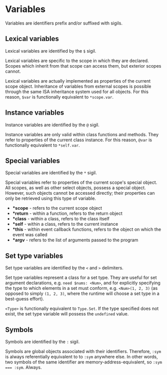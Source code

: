 # Variables

Variables are identifiers prefix and/or suffixed with sigils.

## Lexical variables

Lexical variables are identified by the `$` sigil.

Lexical variables are specific to the
scope in which they are declared. Scopes which inherit from that scope can
access them, but exterior scopes cannot.

Lexical variables are actually implemented as properties of the current scope
object. Inheritance of variables from external scopes is possible through the
same ISA inheritance system used for all objects. For this reason, `$var` is
functionally equivalent to `*scope.var`.

## Instance variables

Instance variables are identified by the `@` sigil.

Instance variables are only valid within class functions and methods. They refer
to properties of the current class instance. For this reason, `@var` is
functionally equivalent to `*self.var`.

## Special variables

Special variables are identified by the `*` sigil.

Special variables refer to properties of the current scope's special object. All
scopes, as well as other select objects, possess a special object. However, such
objects cannot be accessed directly; their properties can only be retrieved
using this type of variable.

* __*scope__ - refers to the current scope object
* __*return__ - within a function, refers to the return object
* __*class__ - within a class, refers to the class itself
* __*self__ - within a class, refers to the current instance
* __*this__ - within event callback functions, refers to the object on which the
event was called
* __*argv__ - refers to the list of arguments passed to the program

## Set type variables

Set type variables are identified by the `<` and `>` delimiters.

Set type variables represent a class for a set type. They are useful for set
argument declarations, e.g. `need $nums: <Num>`, and for explicitly specifying
the type to which elements in a set must conform, e.g. `<Num>(1, 2, 3)` (as
opposed to simply `(1, 2, 3)`, where the runtime will choose a set type in a
best-guess effort).

`<Type>` is functionally equivalent to `Type.Set`. If the type specified does
not exist, the set type variable will possess the `undefined` value.

## Symbols

Symbols are identified by the `:` sigil.

Symbols are global objects associated with their identifiers. Therefore,
`:sym` is always referentially equivalent to to `:sym` anywhere else. In other
words, two symbols of the same identifier are memory-address-equivalent,
so `:sym === :sym`. Always.
